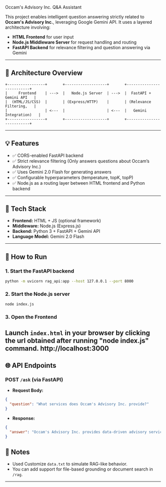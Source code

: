 Occam's Advisory Inc. Q&A Assistant

This project enables intelligent question answering strictly related to **Occam's Advisory Inc.**, leveraging Google Gemini API. It uses a layered architecture involving:

- **HTML Frontend** for user input
- **Node.js Middleware Server** for request handling and routing
- **FastAPI Backend** for relevance filtering and question answering via Gemini

---

## 📐 Architecture Overview

```text
+-----------------+       +-------------------+       +--------------------------+
|     Frontend    | --->  |   Node.js Server  | --->  |  FastAPI + Gemini API   |
|  (HTML/JS/CSS)  |       | (Express/HTTP)    |       | (Relevance Filtering,   |
|                 | <---  |                   | <---  |   Gemini Integration)   |
+-----------------+       +-------------------+       +--------------------------+
```

---

## 💡 Features

- ✅ CORS-enabled FastAPI backend
- ✅ Strict relevance filtering (Only answers questions about Occam’s Advisory Inc.)
- ✅ Uses Gemini 2.0 Flash for generating answers
- ✅ Configurable hyperparameters (temperature, topK, topP)
- ✅ Node.js as a routing layer between HTML frontend and Python backend

---

## 🔧 Tech Stack

- **Frontend:** HTML + JS (optional framework)
- **Middleware:** Node.js (Express.js)
- **Backend:** Python 3 + FastAPI + Gemini API
- **Language Model:** Gemini 2.0 Flash

---

## 🚀 How to Run

### 1. Start the FastAPI backend

```bash
python -m uvicorn rag_api:app --host 127.0.0.1 --port 8000
```

### 2. Start the Node.js server

```bash
node index.js
```

### 3. Open the Frontend

Launch `index.html` in your browser by clicking the url obtained after running "node index.js" command.
http://localhost:3000
---

## 🌐 API Endpoints

### POST `/ask` (via FastAPI)

- **Request Body:**
```json
{
  "question": "What services does Occam's Advisory Inc. provide?"
}
```

- **Response:**
```json
{
  "answer": "Occam's Advisory Inc. provides data-driven advisory services in the finance and analytics domains..."
}
```

## 📌 Notes

- Used Customize `data.txt` to simulate RAG-like behavior.
- You can add support for file-based grounding or document search in `/rag`.

---
